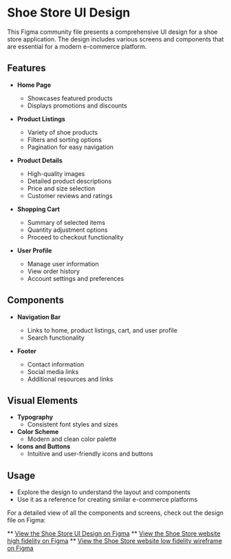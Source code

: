 # Shoe Store UI Design

This Figma community file presents a comprehensive UI design for a shoe store application. The design includes various screens and components that are essential for a modern e-commerce platform.

## Features

- **Home Page**
  - Showcases featured products
  - Displays promotions and discounts

- **Product Listings**
  - Variety of shoe products
  - Filters and sorting options
  - Pagination for easy navigation

- **Product Details**
  - High-quality images
  - Detailed product descriptions
  - Price and size selection
  - Customer reviews and ratings

- **Shopping Cart**
  - Summary of selected items
  - Quantity adjustment options
  - Proceed to checkout functionality

- **User Profile**
  - Manage user information
  - View order history
  - Account settings and preferences

## Components

- **Navigation Bar**
  - Links to home, product listings, cart, and user profile
  - Search functionality

- **Footer**
  - Contact information
  - Social media links
  - Additional resources and links

## Visual Elements

- **Typography**
  - Consistent font styles and sizes
- **Color Scheme**
  - Modern and clean color palette
- **Icons and Buttons**
  - Intuitive and user-friendly icons and buttons

## Usage

- Explore the design to understand the layout and components
- Use it as a reference for creating similar e-commerce platforms

For a detailed view of all the components and screens, check out the design file on Figma:

** [View the Shoe Store UI Design on Figma](https://www.figma.com/community/file/1373911621515633358/shoe-store)
** [View the Shoe Store website high fidelity on Figma](https://www.figma.com/proto/X7SOFV2eYfWTxzpwBUrucx/project%2Fteam?node-id=1-912&t=yTvbYnZYqTSkly2l-0&scaling=min-zoom&page-id=0%3A1)
** [View the Shoe Store website low fidelity wireframe on Figma](https://www.figma.com/proto/X7SOFV2eYfWTxzpwBUrucx/project%2Fteam?node-id=2-4&t=yTvbYnZYqTSkly2l-0&scaling=min-zoom&page-id=0%3A1)
